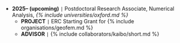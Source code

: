 - **2025– (upcoming)** <code>&#124;</code> Postdoctoral Research Associate, Numerical Analysis, *{% include universities/oxford.md %}*
    - **PROJECT** <code>&#124;</code> ERC Starting Grant for {% include organisations/geofem.md %}
    - **ADVISOR** <code>&#124;</code> {% include collaborators/kaibo/short.md %}